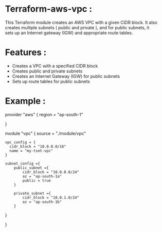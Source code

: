 # Terraform-aws-vpc :

This Terraform module creates an AWS VPC with a given CIDR block. It also creates multiple subnets ( public and private ), and for public subnets, it sets up an Internet gateway (IGW) and appropriate route tables.

# Features :

* Creates a VPC with a specified CIDR block
* Creates public and private subnets
* Creates an Internet Gateway (IGW) for public subnets
* Sets up route tables for public subnets

# Example :

provider "aws" {
    region = "ap-south-1"
  
}

module "vpc" {
    source = "./module/vpc"

    vpc_config = {
      cidr_block = "10.0.0.0/16"
      name = "my-tset-vpc"
    }

    subnet_config ={
        public_subnet ={
            cidr_block = "10.0.0.0/24"
            az = "ap-south-1a"
            public = true
        }
        
        private_subnet ={
            cidr_block = "10.0.1.0/24"
            az = "ap-south-1b"
        }
    
}
  
}

